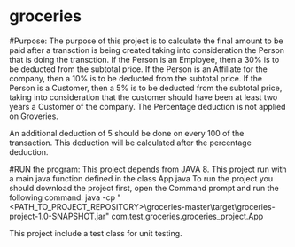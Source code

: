 # groceries

#Purpose: The purpose of this project is to calculate the final amount to be paid after a transction is being created taking into consideration the Person that is doing the transction. If the Person is an Employee, then a 30% is to be deducted from the subtotal price. If the Person is an Affiliate for the company, then a 10% is to be deducted from the subtotal price. If the Person is a Customer, then a 5% is to be deducted from the subtotal price, taking into consideration that the customer should have been at least two years a Customer of the company. The Percentage deduction is not applied on Groveries.

An additional deduction of 5 should be done on every 100 of the transaction. This deduction will be calculated after the percentage deduction.

#RUN the program:
This project depends from JAVA 8.
This project run with a main java function defined in the class App.java
To run the project you should download the project first, open the Command prompt and run the following command:
java -cp "<PATH_TO_PROJECT_REPOSITORY>\groceries-master\target\groceries-project-1.0-SNAPSHOT.jar" com.test.groceries.groceries_project.App

This project include a test class for unit testing.
